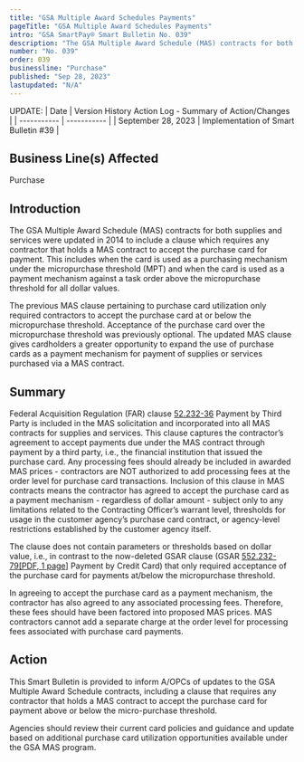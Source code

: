 ```yaml
---
title: "GSA Multiple Award Schedules Payments"
pageTitle: "GSA Multiple Award Schedules Payments"
intro: "GSA SmartPay® Smart Bulletin No. 039"
description: "The GSA Multiple Award Schedule (MAS) contracts for both supplies and services were updated in 2014 to include a clause which requires any contractor that holds a MAS contract to accept the purchase card for payment."
number: "No. 039"
order: 039
businessline: "Purchase"
published: "Sep 28, 2023"
lastupdated: "N/A"
---
```


UPDATE:
| Date | Version History Action Log - Summary of Action/Changes |
| ----------- | ----------- |
| September 28, 2023 | Implementation of Smart Bulletin #39 |

## Business Line(s) Affected

Purchase

## Introduction

The GSA Multiple Award Schedule (MAS) contracts for both supplies and services were updated in 2014 to include a clause which requires any contractor that holds a MAS contract to accept the purchase card for payment. This includes when the card is used as a purchasing mechanism under the micropurchase threshold (MPT) and when the card is used as a payment mechanism against a task order above the micropurchase threshold for all dollar values. 

The previous MAS clause pertaining to purchase card utilization only required contractors to accept the purchase card at or below the micropurchase threshold. Acceptance of the purchase card over the micropurchase threshold was previously optional. The updated MAS clause gives cardholders a greater opportunity to expand the use of purchase cards as a payment mechanism for payment of supplies or services purchased via a MAS contract. 

## Summary

Federal Acquisition Regulation (FAR) clause [52.232-36](https://www.acquisition.gov/far/52.232-36?searchTerms=52.232-36) Payment by Third Party is included in the MAS solicitation and incorporated into all MAS contracts for supplies and services. This clause captures the contractor’s agreement to accept payments due under the MAS contract through payment by a third party, i.e., the financial institution that issued the purchase card. Any processing fees should already be included in awarded MAS prices - contractors are NOT authorized to add processing fees at the order level for purchase card transactions.
Inclusion of this clause in MAS contracts means the contractor has agreed to accept the purchase card as a payment mechanism - regardless of dollar amount - subject only to any limitations related to the Contracting Officer’s warrant level, thresholds for usage in the customer agency’s purchase card contract, or agency-level restrictions established by the customer agency itself.

The clause does not contain parameters or thresholds based on dollar value, i.e., in contrast to the now-deleted GSAR clause (GSAR [552.232-79[PDF, 1 page]](https://sws.gsa.gov/sws-search/generateClauseBodyPdf.do?method=generate&clauseId=337&solId=63) Payment by Credit Card) that only required acceptance of the purchase card for payments at/below the micropurchase threshold.

In agreeing to accept the purchase card as a payment mechanism, the contractor has also agreed to any associated processing fees. Therefore, these fees should have been factored into proposed MAS prices. MAS contractors cannot add a separate charge at the order level for processing fees associated with purchase card payments.

## Action

This Smart Bulletin is provided to inform A/OPCs of updates to the GSA Multiple Award Schedule contracts, including a clause that requires any contractor that holds a MAS contract to accept the purchase card for payment above or below the micro-purchase threshold. 

Agencies should review their current card policies and guidance and update based on additional purchase card utilization opportunities available under the GSA MAS program.
